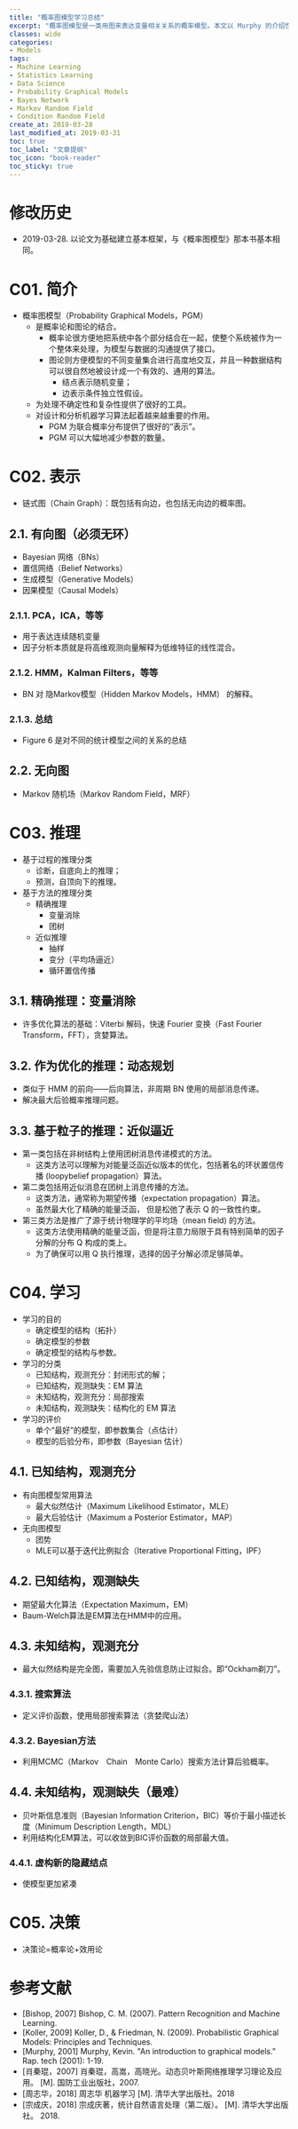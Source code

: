 ```yaml
---
title: "概率图模型学习总结"
excerpt: "概率图模型是一类用图来表达变量相关关系的概率模型。本文以 Murphy 的介绍性论文为基础的学习笔记。"
classes: wide
categories:
- Models
tags:
- Machine Learning
- Statistics Learning
- Data Science
- Probability Graphical Models
- Bayes Network
- Markov Random Field
- Condition Random Field
create_at: 2019-03-28
last_modified_at: 2019-03-31
toc: true
toc_label: "文章提纲"
toc_icon: "book-reader"
toc_sticky: true
---
```


# 修改历史

* 2019-03-28. 以论文为基础建立基本框架，与《概率图模型》那本书基本相同。

# C01. 简介

* 概率图模型（Probability Graphical Models，PGM）
  * 是概率论和图论的结合。
    * 概率论很方便地把系统中各个部分结合在一起，使整个系统被作为一个整体来处理，为模型与数据的沟通提供了接口。
    * 图论则方便模型的不同变量集合进行高度地交互，并且一种数据结构可以很自然地被设计成一个有效的、通用的算法。
      * 结点表示随机变量；
      * 边表示条件独立性假设。
  * 为处理不确定性和复杂性提供了很好的工具。
  * 对设计和分析机器学习算法起着越来越重要的作用。
    * PGM 为联合概率分布提供了很好的“表示”。
    * PGM 可以大幅地减少参数的数量。

# C02. 表示

* 链式图（Chain Graph）：既包括有向边，也包括无向边的概率图。

## 2.1. 有向图（必须无环）

* Bayesian 网络（BNs）
* 置信网络（Belief Networks）
* 生成模型（Generative Models）
* 因果模型（Causal Models）

### 2.1.1. PCA，ICA，等等

* 用于表达连续随机变量
* 因子分析本质就是将高维观测向量解释为低维特征的线性混合。

### 2.1.2. HMM，Kalman Filters，等等

* BN 对 隐Markov模型（Hidden Markov Models，HMM） 的解释。

### 2.1.3. 总结

* Figure 6 是对不同的统计模型之间的关系的总结

## 2.2. 无向图

* Markov 随机场（Markov Random Field，MRF）

# C03. 推理

* 基于过程的推理分类
  * 诊断，自底向上的推理；
  * 预测，自顶向下的推理。
* 基于方法的推理分类
  * 精确推理
    * 变量消除
    * 团树
  * 近似推理
    * 抽样
    * 变分（平均场逼近）
    * 循环置信传播

## 3.1. 精确推理：变量消除

* 许多优化算法的基础：Viterbi 解码，快速 Fourier 变换（Fast Fourier Transform，FFT），贪婪算法。

## 3.2. 作为优化的推理：动态规划

* 类似于 HMM 的前向——后向算法，非周期 BN 使用的局部消息传递。
* 解决最大后验概率推理问题。

## 3.3. 基于粒子的推理：近似逼近

* 第一类包括在非树结构上使用团树消息传递模式的方法。
  * 这类方法可以理解为对能量泛函近似版本的优化，包括著名的环状置信传播 (loopybelief propagation）算法。
* 第二类包括用近似消息在团树上消息传播的方法。
  * 这类方法，通常称为期望传播（expectation propagation）算法。
  * 虽然最大化了精确的能量泛函， 但是松弛了表示 Q 的一致性约束。
* 第三类方法是推广了源于统计物理学的平均场（mean field) 的方法。
  * 这类方法使用精确的能量泛函，但是将注意力局限于具有特别简单的因子分解的分布 Q 构成的类上。
  * 为了确保可以用 Q 执行推理，选择的因子分解必须足够简单。

# C04. 学习

* 学习的目的
  * 确定模型的结构（拓扑）
  * 确定模型的参数
  * 确定模型的结构与参数。
* 学习的分类
  * 已知结构，观测充分：封闭形式的解；
  * 已知结构，观测缺失：EM 算法
  * 未知结构，观测充分：局部搜索
  * 未知结构，观测缺失：结构化的 EM 算法
* 学习的评价
  * 单个“最好”的模型，即参数集合（点估计）
  * 模型的后验分布，即参数（Bayesian 估计）

## 4.1. 已知结构，观测充分

* 有向图模型常用算法
  * 最大似然估计（Maximum Likelihood Estimator，MLE）
  * 最大后验估计（Maximum a Posterior Estimator，MAP）
* 无向图模型
  * 团势
  * MLE可以基于迭代比例拟合（Iterative Proportional Fitting，IPF）

## 4.2. 已知结构，观测缺失

* 期望最大化算法（Expectation Maximum，EM）
* Baum-Welch算法是EM算法在HMM中的应用。

## 4.3. 未知结构，观测充分

* 最大似然结构是完全图，需要加入先验信息防止过拟合。即“Ockham剃刀”。

### 4.3.1. 搜索算法

* 定义评价函数，使用局部搜索算法（贪婪爬山法）

### 4.3.2. Bayesian方法

* 利用MCMC（Markov　Chain　Monte Carlo）搜索方法计算后验概率。
  
## 4.4. 未知结构，观测缺失（最难）

* 贝叶斯信息准则（Bayesian Information Criterion，BIC）等价于最小描述长度（Minimum Description Length，MDL）
* 利用结构化EM算法，可以收敛到BIC评价函数的局部最大值。
  
### 4.4.1. 虚构新的隐藏结点

* 使模型更加紧凑

# C05. 决策

* 决策论=概率论+效用论

# 参考文献

* \[Bishop, 2007] Bishop, C. M. (2007). Pattern Recognition and Machine Learning.
* \[Koller, 2009] Koller, D., & Friedman, N. (2009). Probabilistic Graphical Models: Principles and Techniques.
* \[Murphy, 2001] Murphy, Kevin. "An introduction to graphical models." Rap. tech (2001): 1-19.
* \[肖秦琨，2007] 肖秦琨，高嵩，高晓光。动态贝叶斯网络推理学习理论及应用。 \[M]. 国防工业出版社，2007.
* \[周志华，2018] 周志华 机器学习 \[M]. 清华大学出版社。2018
* \[宗成庆，2018] 宗成庆著，统计自然语言处理（第二版）。 \[M]. 清华大学出版社。 2018.
